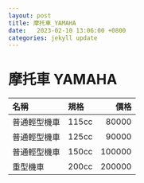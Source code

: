 ```yaml
---
layout: post
title: 摩托車_YAMAHA
date:   2023-02-10 13:06:00 +0800
categories: jekyll update
---
```


# 摩托車 YAMAHA

| 名稱 | 規格 | 價格 |
|:--|:--|--:|
| 普通輕型機車 | 115cc | 80000 |
| 普通輕型機車 | 125cc | 90000 |
| 普通輕型機車 | 150cc | 100000 |
| 重型機車 | 200cc | 200000 |
